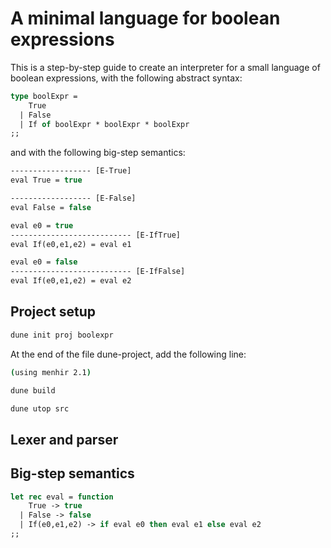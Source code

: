 # A minimal language for boolean expressions

This is a step-by-step guide to create an interpreter for a small language of boolean expressions, with the following abstract syntax:
```ocaml
type boolExpr =
    True
  | False
  | If of boolExpr * boolExpr * boolExpr
;;
```
and with the following big-step semantics:
```ocaml
------------------ [E-True]
eval True = true

------------------ [E-False]
eval False = false

eval e0 = true
--------------------------- [E-IfTrue]
eval If(e0,e1,e2) = eval e1

eval e0 = false
--------------------------- [E-IfFalse]
eval If(e0,e1,e2) = eval e2
```

## Project setup

```bash
dune init proj boolexpr
```

At the end of the file dune-project, add the following line:
```bash
(using menhir 2.1)
```

```bash
dune build
```

```bash
dune utop src
```

## Lexer and parser

## Big-step semantics

```ocaml
let rec eval = function
    True -> true
  | False -> false
  | If(e0,e1,e2) -> if eval e0 then eval e1 else eval e2
;;
```
